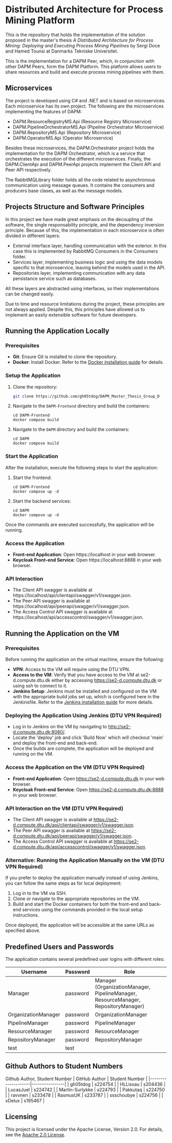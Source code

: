 # Distributed Architecture for Process Mining Platform
This is the repository that holds the implementation of the solution proposed in the master's thesis *A Distributed Architecture for Process Mining: Deploying and Executing Process Mining Pipelines* by Sergi Doce and Hamed Tounsi at Danmarks Tekniske Universitet.

This is the implementation for a DAPM Peer, which, in conjunction with other DAPM Peers, form the DAPM Platform. This platform allows users to share resources and build and execute process mining pipelines with them. 

## Microservices
The project is developed using C# and .NET and is based on microservices. Each microservice has its own project. The following are the microservices implementing the features of DAPM:

- DAPM.ResourceRegistryMS.Api (Resource Registry Microservice)
- DAPM.PipelineOrchestratorMS.Api (Pipeline Orchestrator Microservice)
- DAPM.RepositoryMS.Api (Repository Microservice)
- DAPM.OperatorMS.Api (Operator Microservice)

Besides these microservices, the DAPM.Orchestrator project holds the implementation for the DAPM Orchestrator, which is a service that orchestrates the execution of the different microservices. Finally, the DAPM.ClientApi and DAPM.PeerApi projects implement the Client API and Peer API respectively.

The RabbitMQLibrary folder holds all the code related to asynchronous communication using message queues. It contains the consumers and producers base clases, as well as the message models.

## Projects Structure and Software Principles
In this project we have made great emphasis on the decoupling of the software, the single responsability principle, and the dependency inversion principle. Because of this, the implementation in each microservice is often divided in different layers:

- External interface layer, handling communication with the exterior. In this case this is implemented by RabbitMQ Consumers in the Consumers folder.
- Services layer, implementing business logic and using the data models specific to that microservice, leaving behind the models used in the API.
- Repositories layer, implementing communication with any data persistance service such as databases.

All these layers are abstracted using interfaces, so their implementations can be changed easily.

Due to time and resource limitations during the project, these principles are not always applied. Despite this, this principles have allowed us to implement an easily extensible software for future developers.

## Running the Application Locally

### Prerequisites

- **Git**: Ensure Git is installed to clone the repository.
- **Docker**: Install Docker. Refer to the [Docker installation guide](https://docs.docker.com/engine/install/) for details.

### Setup the Application

1. Clone the repository:
   ```bash
   git clone https://github.com/gh05tdog/DAPM_Master_Thesis_Group_D
   ```

2. Navigate to the `DAPM-Frontend` directory and build the containers:
   ```
   cd DAPM-Frontend
   docker compose build
   ```

3. Navigate to the `DAPM` directory and build the containers:
   ```
   cd DAPM
   docker compose build
   ```

### Start the Application

After the installation, execute the following steps to start the application:

1. Start the frontend:
   ```
   cd DAPM-Frontend
   docker compose up -d
   ```

2. Start the backend services:
   ```
   cd DAPM
   docker compose up -d
   ```

Once the commands are executed successfully, the application will be running.

### Access the Application

- **Front-end Application**: Open https://localhost in your web browser.
- **Keycloak Front-end Service**: Open https://localhost:8888 in your web browser.

### API Interaction

- The Client API swagger is available at https://localhost/api/clientapi/swagger/v1/swagger.json.
- The Peer API swagger is available at https://localhost/api/peerapi/swagger/v1/swagger.json.
- The Access Control API swagger is available at https://localhost/api/accesscontrol/swagger/v1/swagger.json.

## Running the Application on the VM

### Prerequisites
Before running the application on the virtual machine, ensure the following:
- **VPN**: Access to the VM will require using the DTU VPN.
- **Access to the VM**: Verify that you have access to the VM at se2-d.compute.dtu.dk either by accessing https://se2-d.compute.dtu.dk or using ssh to connect to it.
- **Jenkins Setup**: Jenkins must be installed and configured on the VM with the appropriate build jobs set up, which is configured here in the Jenkinsfile. Refer to the [Jenkins installation guide](https://www.jenkins.io/doc/book/installing/) for more details.

### Deploying the Application Using Jenkins (DTU VPN Required)
- Log in to Jenkins on the VM by navigating to http://se2-d.compute.dtu.dk:8080/.
- Locate the 'deploy' job and click 'Build Now' which will checkout 'main' and deploy the front-end and back-end.
- Once the builds are complete, the application will be deployed and running on the VM.

### Access the Application on the VM (DTU VPN Required)

- **Front-end Application**: Open https://se2-d.compute.dtu.dk in your web browser.
- **Keycloak Front-end Service**: Open https://se2-d.compute.dtu.dk:8888 in your web browser.

### API Interaction on the VM (DTU VPN Required)

- The Client API swagger is available at https://se2-d.compute.dtu.dk/api/clientapi/swagger/v1/swagger.json.
- The Peer API swagger is available at https://se2-d.compute.dtu.dk/api/peerapi/swagger/v1/swagger.json.
- The Access Control API swagger is available at https://se2-d.compute.dtu.dk/api/accesscontrol/swagger/v1/swagger.json.

### Alternative: Running the Application Manually on the VM (DTU VPN Required)
If you prefer to deploy the application manually instead of using Jenkins, you can follow the same steps as for local deployment:

1. Log in to the VM via SSH.
2. Clone or navigate to the appropriate repositories on the VM.
3. Build and start the Docker containers for both the front-end and back-end services using the commands provided in the local setup instructions.

Once deployed, the application will be accessible at the same URLs as specified above.

## Predefined Users and Passwords

The application contains several predefined user logins with different roles:

| Username           | Password  | Role                                                                 |
|--------------------|-----------|----------------------------------------------------------------------|
| Manager            | password  | Manager (OrganizationManager, PipelineManager, ResourceManager, RepositoryManager) |
| OrganizationManager| password  | OrganizationManager                                                 |
| PipelineManager    | password  | PipelineManager                                                     |
| ResourceManager    | password  | ResourceManager                                                     |
| RepositoryManager  | password  | RepositoryManager                                                   |
| test               | test      |                                                                      |


## Github Authors to Student Numbers

Github Author, Student Number
| GitHub Author     | Student Number |
|--------------------|----------------|
| gh05tdog          | s224754        |
| HLLissau          | s204436        |
| LucasJuel         | s224742        |
| Martin-Surlykke   | s224793        |
| Pakkutaq          | s224750        |
| ravvnen           | s233478        |
| RasmusUK          | s233787        |
| ssschoubye        | s224756        |
| xDelux            | s195467        |

## Licensing

This project is licensed under the Apache License, Version 2.0. For details, see the [Apache 2.0 License](https://www.apache.org/licenses/LICENSE-2.0).

